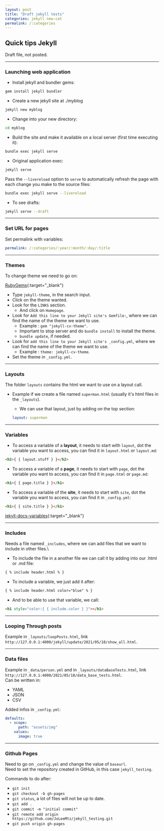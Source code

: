 ```yaml
---
layout: post
title: "Draft jekyll tests"
categories: jekyll new-cat
permalink: /:categories
---
```

## Quick tips Jekyll

Draft file, not posted.

* * *

### Launching web application

- Install jekyll and bundler gems:

```bash
gem install jekyll bundler
```

- Create a new jekyll site at ./myblog

```bash
jekyll new myblog
```

- Change into your new directory:

```bash
cd myblog
```

- Build the site and make it available on a local server (first time executing it):

```bash
bundle exec jekyll serve
```

- Original application exec:

```bash
jekyll serve
```

Pass the `--livereload` option to `serve` to automatically refresh the page with each change you make to the source files:

```bash
bundle exec jekyll serve --livereload
```

- To see drafts:

```bash
jekyll serve --draft
```

* * *

### Set URL for pages

Set permalink with variables:

```yaml
permalink: /:categories/:year/:month/:day/:title
```

* * *

### Themes

To change theme we need to go on:

[RubyGems](https://www.rubygems.org/){:target="_blank"}

- Type `jekyll-theme`, in the search input.
- Click on the theme wanted.
- Look for the `LINKS` section.
  - And click on `Homepage`.
- Look for `Add this line to your Jekyll site's Gemfile:`, where we can find the name of the theme we want to use.
  - Example : `gem "jekyll-cv-theme"`.
  - Important to stop server and do `bundle install` to install the theme.
  - `bundle update`, if needed.
- Look for `add this line to your Jekyll site's _config.yml`, where we can find the name of the theme we want to use.
  - Example : `theme: jekyll-cv-theme`.
- Set the theme in `_config.yml`.

* * *

### Layouts

The folder `layouts` contains the html we want to use on a layout call.

- Example if we create a file named `superman.html` (usually it's html files in the `_layouts`).
  - We can use that layout, just by adding on the top section:

   ```yaml
   layout: superman
   ```

* * *

### Variables

- To access a variable of a **layout**, it needs to start with `layout`, dot the variable you want to access, you can find it in `layout.html` or `layout.md`:

```html
<h2>{ { layout.stuff } }</h2>
```

- To access a variable of a **page**, it needs to start with `page`, dot the variable you want to access, you can find it in `page.html` or `page.md`:

```html
<h1>{ { page.title } }</h1>
```

- To access a variable of the **site**, it needs to start with `site`, dot the variable you want to access, you can find it in `_config.yml`:

```html
<h1>{ { site.title } }</h1>
```

[jekyll-docs-variables](https://jekyllrb.com/docs/variables/){:target="_blank"}

* * *

### Includes

Needs a file named `_includes`, where we can add files that we want to include in other files.\

- To include the file in a another file we can call it by adding into our .html or .md file:

```html
{ % include header.html % }
```

- To include a variable, we just add it after:

```html
{ % include header.html color="blue" % }
```

- And to be able to use that variable, we call:

```html
<h1 style="color:{ { include.color } }"></h1>
```

* * *

### Looping Through posts

Example in `_layouts/loopPosts.html`, link `http://127.0.0.1:4000/jekyll/update/2021/05/18/show_all.html`.

* * *

### Data files

Example in `_data/person.yml` and in `_layouts/dataBaseTests.html`, link `http://127.0.0.1:4000/2021/05/18/data_base_tests.html`.\
Can be written in:

- YAML
- JSON
- CSV

Added infos in `_config.yml`:

```yaml
defaults:
  - scope:
      path: "assets/img"
    values:
      image: true
```

* * *

### Github Pages
Need to go on `_config.yml` and change the value of `baseurl`.\
Need to set the repository created in GitHub, in this case `jekyll_testing`.

Commands to do after:

- `git init`
- `git checkout -b gh-pages`
- `git status`, a lot of files will not be up to date.
- `git add .`
- `git commit -m "initial commit"`
- `git remote add origin https://github.com/JoLeeMtz/jekyll_testing.git`
- `git push origin gh-pages`
